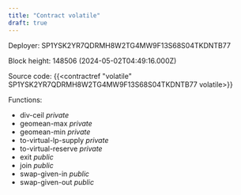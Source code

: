 ```yaml
---
title: "Contract volatile"
draft: true
---
```

Deployer: SP1YSK2YR7QDRMH8W2TG4MW9F13S68S04TKDNTB77


 



Block height: 148506 (2024-05-02T04:49:16.000Z)

Source code: {{<contractref "volatile" SP1YSK2YR7QDRMH8W2TG4MW9F13S68S04TKDNTB77 volatile>}}

Functions:

* div-ceil _private_
* geomean-max _private_
* geomean-min _private_
* to-virtual-lp-supply _private_
* to-virtual-reserve _private_
* exit _public_
* join _public_
* swap-given-in _public_
* swap-given-out _public_
